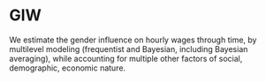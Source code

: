 # GIW
We estimate the gender influence on hourly wages through time, by multilevel modeling (frequentist and Bayesian, including Bayesian averaging), 
while accounting for multiple other factors of social, demographic, economic nature.
